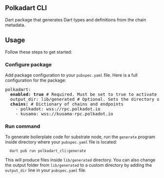 ## Polkadart CLI

Dart package that generates Dart types and definitions from the chain metadata.

## Usage

Follow these steps to get started:

### Configure package

Add package configuration to your `pubspec.yaml` file. Here is a full configuration for the package:

<pre>
polkadart:
  <b>enabled: true</b> # Required. Must be set to true to activate the package. Default: false
  output_dir: lib/generated # Optional. Sets the directory of generated files. Provided value should be a valid path on your system. Default: lib/generated
  <b>chains:</b> # Dictionary of chains and endpoints 
    - polkadot: wss://rpc.polkadot.io
    - kusama: wss://kusama-rpc.polkadot.io
</pre>

### Run command

To generate boilerplate code for substrate node, run the `generate` program inside directory where your `pubspec.yaml` file is located:

      dart pub run polkadart_cli:generate

This will produce files inside `lib/generated` directory.
You can also change the output folder from `lib/generated` to a custom directory by adding the `output_dir` line in your `pubspec.yaml` file.